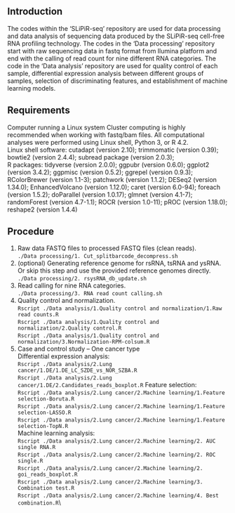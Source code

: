 ## Introduction
The codes within the ‘SLiPiR-seq’ repository are used for data processing and data analysis of sequencing data produced by the SLiPiR-seq cell-free RNA profiling technology. The codes in the ‘Data processing’ repository start with raw sequencing data in fastq format from Ilumina platform and end with the calling of read count for nine different RNA categories. The code in the ‘Data analysis’ repository are used for quality control of each sample, differential expression analysis between different groups of samples, selection of discriminating features, and establishment of machine learning models.
## Requirements
Computer running a Linux system Cluster computing is highly recommended when working with fastq/bam files. All computational analyses were performed using Linux shell, Python 3, or R 4.2.\
Linux shell software: cutadapt (version 2.10); trimmomatic (version 0.39); bowtie2 (version 2.4.4); subread package (version 2.0.3); \
R packages:  tidyverse (version 2.0.0); ggpubr (version 0.6.0); ggplot2 (version 3.4.2); ggpmisc (version  0.5.2); ggrepel (version 0.9.3); RColorBrewer (version 1.1-3); patchwork (version 1.1.2); DESeq2 (version 1.34.0); EnhancedVolcano (version 1.12.0); caret (version 6.0-94); foreach (version 1.5.2); doParallel (version 1.0.17); glmnet (version  4.1-7); randomForest (version 4.7-1.1); ROCR (version 1.0-11);  pROC (version 1.18.0); reshape2 (version 1.4.4)
## Procedure
1.	Raw data FASTQ files to processed FASTQ files (clean reads).\
```./Data processing/1. Cut_splitbarcode_decompress.sh```
2.	(optional) Generating reference genome for rsRNA, tsRNA and ysRNA. Or skip this step and use the provided reference genomes directly.\
```./Data processing/2. rsysRNA_db_update.sh```
3.	Read calling for nine RNA categories.\
```./Data processing/3. RNA read count calling.sh```
4.	Quality control and normalization.\
```Rscript ./Data analysis/1.Quality control and normalization/1.Raw read counts.R ```\
```Rscript ./Data analysis/1.Quality control and normalization/2.Quality control.R ```\
```Rscript ./Data analysis/1.Quality control and normalization/3.Normalization-RPM-colsum.R ```
5.	Case and control study – One cancer type\
Differential expression analysis:\
```Rscript ./Data analysis/2.Lung cancer/1.DE/1.DE_LC_SZDE_vs_NOR_SZBA.R```\
```Rscript ./Data analysis/2.Lung cancer/1.DE/2.Candidates_reads_boxplot.R```
Feature selection:\
```Rscript ./Data analysis/2.Lung cancer/2.Machine learning/1.Feature selection-Boruta.R```\
```Rscript ./Data analysis/2.Lung cancer/2.Machine learning/1.Feature selection-LASSO.R```\
```Rscript ./Data analysis/2.Lung cancer/2.Machine learning/1.Feature selection-TopN.R```\
Machine learning analysis:\
```Rscript ./Data analysis/2.Lung cancer/2.Machine learning/2. AUC single RNA.R```\
```Rscript ./Data analysis/2.Lung cancer/2.Machine learning/2. ROC single.R```\
```Rscript ./Data analysis/2.Lung cancer/2.Machine learning/2. goi_reads_boxplot.R```\
```Rscript ./Data analysis/2.Lung cancer/2.Machine learning/3. Combination test.R```\
```Rscript ./Data analysis/2.Lung cancer/2.Machine learning/4. Best combination.R```\

